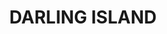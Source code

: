 ---
lastmod: '2025-04-06T06:05:20+00:00'
latitude: -33.871222
layout: suburb
longitude: 151.193055
postcode: '2009'
state: NSW
title: DARLING ISLAND
url: /nsw/darling-island/
---